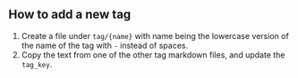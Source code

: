 

## How to add a new tag

1. Create a file under `tag/{name}` with name being the lowercase version of the
   name of the tag with `-` instead of spaces.
2. Copy the text from one of the other tag markdown files, and update the
   `tag_key`.
